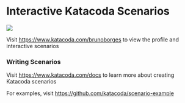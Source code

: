 # Interactive Katacoda Scenarios

[![](http://shields.katacoda.com/katacoda/brunoborges/count.svg)](https://www.katacoda.com/brunoborges "Get your profile on Katacoda.com")

Visit https://www.katacoda.com/brunoborges to view the profile and interactive scenarios

### Writing Scenarios
Visit https://www.katacoda.com/docs to learn more about creating Katacoda scenarios

For examples, visit https://github.com/katacoda/scenario-example
